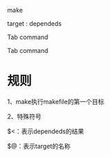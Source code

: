 
make

target : dependeds

Tab command

Tab command
# 规则
1、make执行makefile的第一个目标

2、特殊符号

\$<：表示dependeds的结果

\$@：表示target的名称
